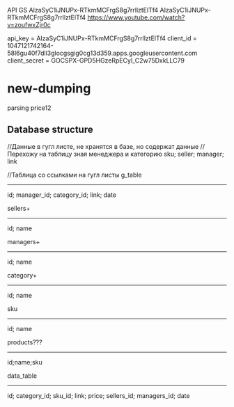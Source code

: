 API GS
AIzaSyC1iJNUPx-RTkmMCFrgS8g7rrllztElTf4
AIzaSyC1iJNUPx-RTkmMCFrgS8g7rrllztElTf4
https://www.youtube.com/watch?v=zoufwxZjr0c

api_key = AIzaSyC1iJNUPx-RTkmMCFrgS8g7rrllztElTf4
client_id = 1047121742164-58l6gu40f7dll3glocgsgig0cg13d359.apps.googleusercontent.com
client_secret = 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


# new-dumping
parsing price12

Database structure
-------------------
//Данные в гугл листе, не хранятся в базе, но содержат данные
//Перехожу на таблицу зная менеджера и категорию
sku; seller; manager; link

//Таблица со ссылками на гугл листы
g_table
*******
id; manager_id; category_id; link; date

sellers+
*******
id; name

managers+
********
id; name

category+
********
id; name

sku
***
id; name

products???
********
id;name;sku

data_table
**********
id; category_id; sku_id; link; price; sellers_id; managers_id; date

